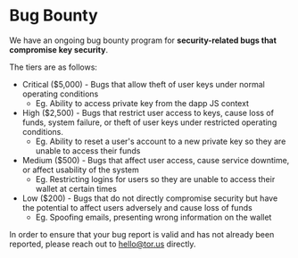 # Bug Bounty

We have an ongoing bug bounty program for **security-related bugs that compromise key security**.

The tiers are as follows:

* Critical \($5,000\) - Bugs that allow theft of user keys under normal operating conditions
  * Eg. Ability to access private key from the dapp JS context
* High \($2,500\) - Bugs that restrict user access to keys, cause loss of funds, system failure, or theft of user keys under restricted operating conditions.
  * Eg. Ability to reset a user's account to a new private key so they are unable to access their funds
* Medium \($500\) - Bugs that affect user access, cause service downtime, or affect usability of the system
  * Eg. Restricting logins for users so they are unable to access their wallet at certain times
* Low \($200\) - Bugs that do not directly compromise security but have the potential to affect users adversely and cause loss of funds
  * Eg. Spoofing emails, presenting wrong information on the wallet

In order to ensure that your bug report is valid and has not already been reported, please reach out to hello@tor.us directly. 

